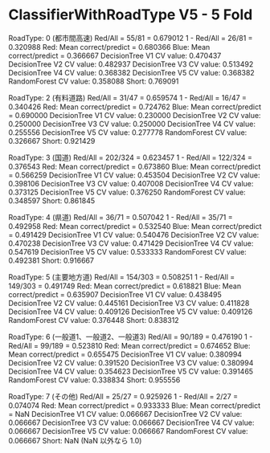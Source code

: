 # ClassifierWithRoadType V5 - 5 Fold

RoadType: 0 (都市間高速)
Red/All = 55/81 = 0.679012
1 - Red/All = 26/81 = 0.320988
Red: Mean correct/predict = 0.680366
Blue: Mean correct/predict = 0.366667
DecisionTree V1 CV value: 0.470437
DecisionTree V2 CV value: 0.482937
DecisionTree V3 CV value: 0.513492
DecisionTree V4 CV value: 0.368382
DecisionTree V5 CV value: 0.368382
RandomForest    CV value: 0.358088
                Short:    0.769091

RoadType: 2 (有料道路)
Red/All = 31/47 = 0.659574
1 - Red/All = 16/47 = 0.340426
Red: Mean correct/predict = 0.724762
Blue: Mean correct/predict = 0.690000
DecisionTree V1 CV value: 0.230000
DecisionTree V2 CV value: 0.250000
DecisionTree V3 CV value: 0.250000
DecisionTree V4 CV value: 0.255556
DecisionTree V5 CV value: 0.277778
RandomForest    CV value: 0.326667
                Short:    0.921429

RoadType: 3 (国道)
Red/All = 202/324 = 0.623457
1 - Red/All = 122/324 = 0.376543
Red: Mean correct/predict = 0.673860
Blue: Mean correct/predict = 0.566259
DecisionTree V1 CV value: 0.453504
DecisionTree V2 CV value: 0.398106
DecisionTree V3 CV value: 0.407008
DecisionTree V4 CV value: 0.373125
DecisionTree V5 CV value: 0.376250
RandomForest    CV value: 0.348597
                Short:    0.861845

RoadType: 4 (県道)
Red/All = 36/71 = 0.507042
1 - Red/All = 35/71 = 0.492958
Red: Mean correct/predict = 0.532540
Blue: Mean correct/predict = 0.491429
DecisionTree V1 CV value: 0.540476
DecisionTree V2 CV value: 0.470238
DecisionTree V3 CV value: 0.471429
DecisionTree V4 CV value: 0.547619
DecisionTree V5 CV value: 0.533333
RandomForest    CV value: 0.492381
                Short:    0.916667

RoadType: 5 (主要地方道)
Red/All = 154/303 = 0.508251
1 - Red/All = 149/303 = 0.491749
Red: Mean correct/predict = 0.618821
Blue: Mean correct/predict = 0.635907
DecisionTree V1 CV value: 0.438495
DecisionTree V2 CV value: 0.445161
DecisionTree V3 CV value: 0.411828
DecisionTree V4 CV value: 0.409126
DecisionTree V5 CV value: 0.409126
RandomForest    CV value: 0.376448
                Short:    0.838312

RoadType: 6 (一般道1、一般道2、一般道3)
Red/All = 90/189 = 0.476190
1 - Red/All = 99/189 = 0.523810
Red: Mean correct/predict = 0.674652
Blue: Mean correct/predict = 0.655475
DecisionTree V1 CV value: 0.380994
DecisionTree V2 CV value: 0.391520
DecisionTree V3 CV value: 0.380994
DecisionTree V4 CV value: 0.354623
DecisionTree V5 CV value: 0.391465
RandomForest    CV value: 0.338834
                Short:    0.955556

RoadType: 7 (その他)
Red/All = 25/27 = 0.925926
1 - Red/All = 2/27 = 0.074074
Red: Mean correct/predict = 0.933333
Blue: Mean correct/predict = NaN
DecisionTree V1 CV value: 0.066667
DecisionTree V2 CV value: 0.066667
DecisionTree V3 CV value: 0.066667
DecisionTree V4 CV value: 0.066667
DecisionTree V5 CV value: 0.066667
RandomForest    CV value: 0.066667
                Short:    NaN (NaN 以外なら 1.0)
